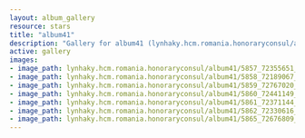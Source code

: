 ```yaml
---
layout: album_gallery
resource: stars
title: "album41"
description: "Gallery for album41 (lynhaky.hcm.romania.honoraryconsul/album41)"
active: gallery
images:
- image_path: lynhaky.hcm.romania.honoraryconsul/album41/5857_72355651_2676452945722891_3861370521899761664_n.jpg
- image_path: lynhaky.hcm.romania.honoraryconsul/album41/5858_72189067_2676452869056232_6304163639997759488_n.jpg
- image_path: lynhaky.hcm.romania.honoraryconsul/album41/5859_72767020_2676452492389603_4120721701161926656_n.jpg
- image_path: lynhaky.hcm.romania.honoraryconsul/album41/5860_72441149_2676452479056271_4226327263274074112_n.jpg
- image_path: lynhaky.hcm.romania.honoraryconsul/album41/5861_72371144_2676452459056273_7767724126076141568_n.jpg
- image_path: lynhaky.hcm.romania.honoraryconsul/album41/5862_72330616_2676452095722976_4116893042760220672_n.jpg
- image_path: lynhaky.hcm.romania.honoraryconsul/album41/5865_72676809_2676451765723009_8633422720714932224_n.jpg
---
```

